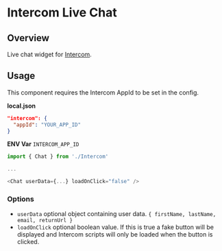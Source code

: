 # Intercom Live Chat

## Overview

Live chat widget for [Intercom](https://www.intercom.com/).


## Usage

This component requires the Intercom AppId to be set in the config.

**local.json**
```json
"intercom": {
  "appId": "YOUR_APP_ID"
}
```

**ENV Var**
`INTERCOM_APP_ID`

```js
import { Chat } from './Intercom'

...

<Chat userData={...} loadOnClick="false" />
```

### Options

- `userData` optional object containing user data. `{ firstName, lastName, email, returnUrl }`
- `loadOnClick` optional boolean value. If this is true a fake button will be displayed and Intercom scripts will only be loaded when the button is clicked.
